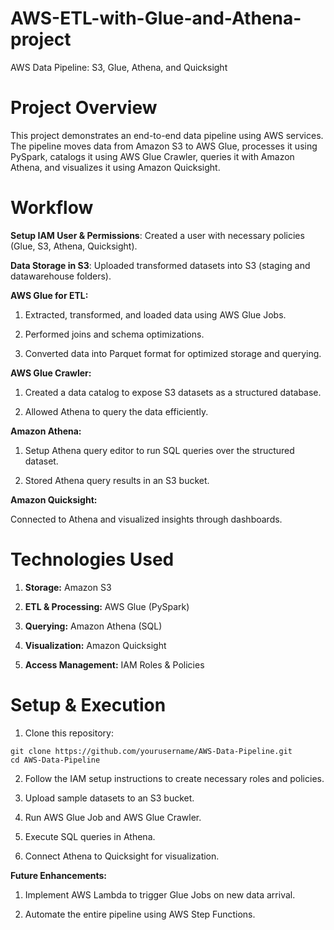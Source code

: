# AWS-ETL-with-Glue-and-Athena-project
AWS Data Pipeline: S3, Glue, Athena, and Quicksight

# Project Overview
This project demonstrates an end-to-end data pipeline using AWS services. The pipeline moves data from Amazon S3 to AWS Glue, processes it using PySpark, catalogs it using AWS Glue Crawler, queries it with Amazon Athena, and visualizes it using Amazon Quicksight.

# Workflow
**Setup IAM User & Permissions**: Created a user with necessary policies (Glue, S3, Athena, Quicksight).

**Data Storage in S3**: Uploaded transformed datasets into S3 (staging and datawarehouse folders).

**AWS Glue for ETL:**

1. Extracted, transformed, and loaded data using AWS Glue Jobs.

2. Performed joins and schema optimizations.

3. Converted data into Parquet format for optimized storage and querying.

**AWS Glue Crawler:**

1. Created a data catalog to expose S3 datasets as a structured database.

2. Allowed Athena to query the data efficiently.

**Amazon Athena:**

1. Setup Athena query editor to run SQL queries over the structured dataset.

2. Stored Athena query results in an S3 bucket.

**Amazon Quicksight:**

Connected to Athena and visualized insights through dashboards.

# Technologies Used
1. **Storage:** Amazon S3

2. **ETL & Processing:** AWS Glue (PySpark)

3. **Querying:** Amazon Athena (SQL)

4. **Visualization:** Amazon Quicksight

5. **Access Management:** IAM Roles & Policies

# Setup & Execution
1. Clone this repository:
```
git clone https://github.com/yourusername/AWS-Data-Pipeline.git
cd AWS-Data-Pipeline
```
2. Follow the IAM setup instructions to create necessary roles and policies.

3. Upload sample datasets to an S3 bucket.

4. Run AWS Glue Job and AWS Glue Crawler.

5. Execute SQL queries in Athena.

6. Connect Athena to Quicksight for visualization.

**Future Enhancements:**
1. Implement AWS Lambda to trigger Glue Jobs on new data arrival.

2. Automate the entire pipeline using AWS Step Functions.
